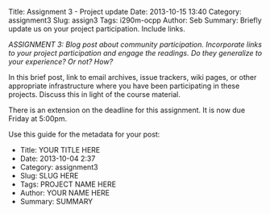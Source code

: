 Title: Assignment 3 - Project update
Date: 2013-10-15 13:40
Category: assignment3
Slug: assign3
Tags: i290m-ocpp
Author: Seb
Summary: Briefly update us on your project participation. Include links.

*ASSIGNMENT 3: Blog post about community participation.  Incorporate links to your project participation and engage the readings. Do they generalize to your experience? Or not? How?*

In this brief post, link to email archives, issue trackers, wiki pages, or other appropriate infrastructure where you have been participating in these projects.  Discuss this in light of the course material.  

There is an extension on the deadline for this assignment.  It is now due Friday at 5:00pm.

Use this guide for the metadata for your post:

- Title: YOUR TITLE HERE
- Date: 2013-10-04 2:37
- Category: assignment3
- Slug: SLUG HERE
- Tags: PROJECT NAME HERE
- Author: YOUR NAME HERE
- Summary: SUMMARY